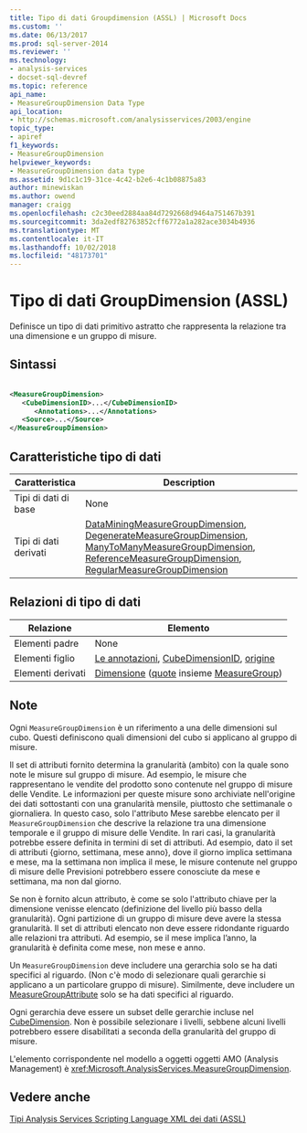```yaml
---
title: Tipo di dati Groupdimension (ASSL) | Microsoft Docs
ms.custom: ''
ms.date: 06/13/2017
ms.prod: sql-server-2014
ms.reviewer: ''
ms.technology:
- analysis-services
- docset-sql-devref
ms.topic: reference
api_name:
- MeasureGroupDimension Data Type
api_location:
- http://schemas.microsoft.com/analysisservices/2003/engine
topic_type:
- apiref
f1_keywords:
- MeasureGroupDimension
helpviewer_keywords:
- MeasureGroupDimension data type
ms.assetid: 9d1c1c19-31ce-4c42-b2e6-4c1b08875a83
author: minewiskan
ms.author: owend
manager: craigg
ms.openlocfilehash: c2c30eed2884aa84d7292668d9464a751467b391
ms.sourcegitcommit: 3da2edf82763852cff6772a1a282ace3034b4936
ms.translationtype: MT
ms.contentlocale: it-IT
ms.lasthandoff: 10/02/2018
ms.locfileid: "48173701"
---
```

# <a name="measuregroupdimension-data-type-assl"></a>Tipo di dati GroupDimension (ASSL)
  Definisce un tipo di dati primitivo astratto che rappresenta la relazione tra una dimensione e un gruppo di misure.  
  
## <a name="syntax"></a>Sintassi  
  
```xml  
  
<MeasureGroupDimension>  
   <CubeDimensionID>...</CubeDimensionID>  
      <Annotations>...</Annotations>  
   <Source>...</Source>  
</MeasureGroupDimension>  
```  
  
## <a name="data-type-characteristics"></a>Caratteristiche tipo di dati  
  
|Caratteristica|Description|  
|--------------------|-----------------|  
|Tipi di dati di base|None|  
|Tipi di dati derivati|[DataMiningMeasureGroupDimension](dimension-data-type-assl.md), [DegenerateMeasureGroupDimension](measuregroupdimension-data-type-assl.md), [ManyToManyMeasureGroupDimension](manytomanymeasuregroupdimension-data-type-assl.md), [ReferenceMeasureGroupDimension](referencemeasuregroupdimension-data-type-assl.md), [RegularMeasureGroupDimension](regularmeasuregroupdimension-data-type-assl.md)|  
  
## <a name="data-type-relationships"></a>Relazioni di tipo di dati  
  
|Relazione|Elemento|  
|------------------|-------------|  
|Elementi padre|None|  
|Elementi figlio|[Le annotazioni](../collections/annotations-element-assl.md), [CubeDimensionID](../properties/id-element-assl.md), [origine](../properties/source-element-binding-assl.md)|  
|Elementi derivati|[Dimensione](../objects/dimension-element-assl.md) ([quote](../collections/dimensions-element-assl.md) insieme [MeasureGroup](../objects/group-element-assl.md))|  
  
## <a name="remarks"></a>Note  
 Ogni `MeasureGroupDimension` è un riferimento a una delle dimensioni sul cubo. Questi definiscono quali dimensioni del cubo si applicano al gruppo di misure.  
  
 Il set di attributi fornito determina la granularità (ambito) con la quale sono note le misure sul gruppo di misure. Ad esempio, le misure che rappresentano le vendite del prodotto sono contenute nel gruppo di misure delle Vendite. Le informazioni per queste misure sono archiviate nell'origine dei dati sottostanti con una granularità mensile, piuttosto che settimanale o giornaliera. In questo caso, solo l'attributo Mese sarebbe elencato per il `MeasureGroupDimension` che descrive la relazione tra una dimensione temporale e il gruppo di misure delle Vendite. In rari casi, la granularità potrebbe essere definita in termini di set di attributi. Ad esempio, dato il set di attributi {giorno, settimana, mese anno}, dove il giorno implica settimana e mese, ma la settimana non implica il mese, le misure contenute nel gruppo di misure delle Previsioni potrebbero essere conosciute da mese e settimana, ma non dal giorno.  
  
 Se non è fornito alcun attributo, è come se solo l'attributo chiave per la dimensione venisse elencato (definizione del livello più basso della granularità). Ogni partizione di un gruppo di misure deve avere la stessa granularità. Il set di attributi elencato non deve essere ridondante riguardo alle relazioni tra attributi. Ad esempio, se il mese implica l’anno, la granularità è definita come mese, non mese e anno.  
  
 Un `MeasureGroupDimension` deve includere una gerarchia solo se ha dati specifici al riguardo. (Non c'è modo di selezionare quali gerarchie si applicano a un particolare gruppo di misure). Similmente, deve includere un [MeasureGroupAttribute](measuregroupattribute-data-type-assl.md) solo se ha dati specifici al riguardo.  
  
 Ogni gerarchia deve essere un subset delle gerarchie incluse nel [CubeDimension](cubedimension-data-type-assl.md). Non è possibile selezionare i livelli, sebbene alcuni livelli potrebbero essere disabilitati a seconda della granularità del gruppo di misure.  
  
 L'elemento corrispondente nel modello a oggetti oggetti AMO (Analysis Management) è <xref:Microsoft.AnalysisServices.MeasureGroupDimension>.  
  
## <a name="see-also"></a>Vedere anche  
 [Tipi Analysis Services Scripting Language XML dei dati &#40;ASSL&#41;](analysis-services-scripting-language-xml-data-types-assl.md)  
  
  
